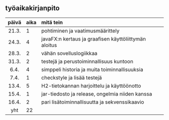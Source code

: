 ## työaikakirjanpito

| päivä | aika | mitä tein  |
| :----:|:-----| :-----|
| 21.3. | 1    | pohtiminen ja vaatimusmäärittely |
| 24.3. | 4    | javaFX:n kertaus ja graafisen käyttöliittymän aloitus |
| 28.3. | 2    | vähän sovelluslogiikkaa |
| 31.3. | 2    | testejä ja perustoiminnallisuus kuntoon |
| 6.4.  | 4    | simppeli historia ja muita toiminnallisuuksia |
| 7.4.  | 1    | checkstyle ja lisää testejä |
| 13.4. | 5    | H2-tietokannan harjoittelu ja käyttöönotto |
| 15.4. | 1    | jar-tiedosto ja release, ongelmia niiden kanssa |
| 16.4. | 2    | pari lisätoiminnallisuutta ja sekvenssikaavio |
| yht   | 22   | | 

